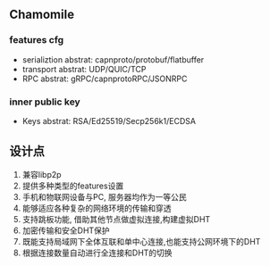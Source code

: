 ## Chamomile

### features cfg
- serializtion abstrat: capnproto/protobuf/flatbuffer
- transport abstrat: UDP/QUIC/TCP
- RPC abstrat: gRPC/capnprotoRPC/JSONRPC

### inner public key
- Keys abstrat: RSA/Ed25519/Secp256k1/ECDSA

## 设计点
1. 兼容libp2p
2. 提供多种类型的features设置
3. 手机和物联网设备与PC, 服务器均作为一等公民
4. 能够适应各种复杂的网络环境的传输和穿透
6. 支持跳板功能, 借助其他节点做虚拟连接,构建虚拟DHT
7. 加密传输和安全DHT保护
8. 既能支持局域网下全体互联和单中心连接,也能支持公网环境下的DHT
9. 根据连接数量自动进行全连接和DHT的切换


